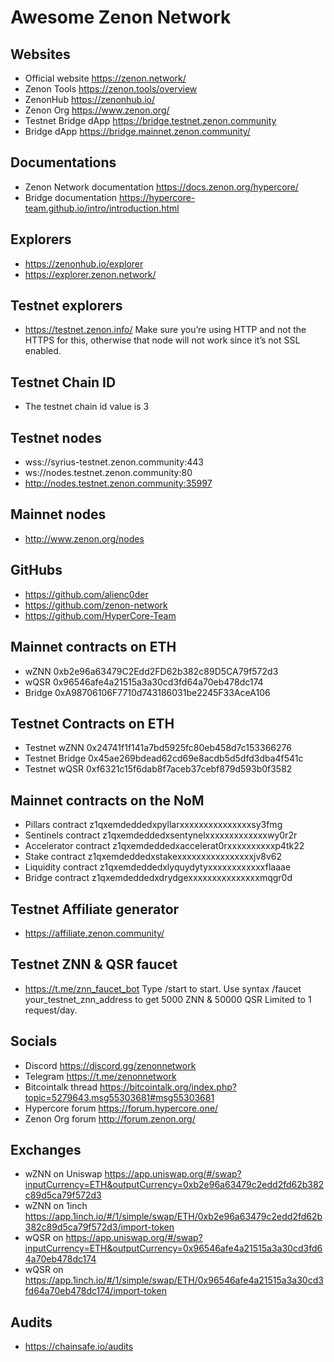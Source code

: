 
# Awesome Zenon Network

## Websites

- Official website https://zenon.network/ 
- Zenon Tools https://zenon.tools/overview 
- ZenonHub https://zenonhub.io/ 
- Zenon Org https://www.zenon.org/
- Testnet Bridge dApp https://bridge.testnet.zenon.community
- Bridge dApp https://bridge.mainnet.zenon.community/

## Documentations

- Zenon Network documentation https://docs.zenon.org/hypercore/
- Bridge documentation https://hypercore-team.github.io/intro/introduction.html  

## Explorers

- https://zenonhub.io/explorer
- https://explorer.zenon.network/

## Testnet explorers
- https://testnet.zenon.info/
  Make sure you’re using HTTP and not the HTTPS for this, otherwise that node will not work since it’s not SSL enabled.

## Testnet Chain ID
- The testnet chain id value is 3

## Testnet nodes
- wss://syrius-testnet.zenon.community:443
- ws://nodes.testnet.zenon.community:80
- http://nodes.testnet.zenon.community:35997

## Mainnet nodes
- http://www.zenon.org/nodes

## GitHubs
- https://github.com/alienc0der
- https://github.com/zenon-network
- https://github.com/HyperCore-Team

## Mainnet contracts on ETH
- wZNN 0xb2e96a63479C2Edd2FD62b382c89D5CA79f572d3
- wQSR 0x96546afe4a21515a3a30cd3fd64a70eb478dc174
- Bridge 0xA98706106F7710d743186031be2245F33AceA106

## Testnet Contracts on ETH
- Testnet wZNN 0x24741f1f141a7bd5925fc80eb458d7c153366276
- Testnet Bridge 0x45ae269bdead62cd69e8acdb5d5dfd3dba4f541c
- Testnet wQSR 0xf6321c15f6dab8f7aceb37cebf879d593b0f3582

## Mainnet contracts on the NoM
- Pillars contract z1qxemdeddedxpyllarxxxxxxxxxxxxxxxsy3fmg
- Sentinels contract z1qxemdeddedxsentynelxxxxxxxxxxxxxwy0r2r
- Accelerator contract z1qxemdeddedxaccelerat0rxxxxxxxxxxp4tk22
- Stake contract z1qxemdeddedxstakexxxxxxxxxxxxxxxxjv8v62
- Liquidity contract z1qxemdeddedxlyquydytyxxxxxxxxxxxxflaaae
- Bridge contract z1qxemdeddedxdrydgexxxxxxxxxxxxxxxmqgr0d

## Testnet Affiliate generator
- https://affiliate.zenon.community/

## Testnet ZNN & QSR faucet
- https://t.me/znn_faucet_bot Type /start to start.
Use syntax /faucet your_testnet_znn_address to get 5000 ZNN & 50000 QSR
Limited to 1 request/day.

## Socials
- Discord https://discord.gg/zenonnetwork
- Telegram https://t.me/zenonnetwork
- Bitcointalk thread https://bitcointalk.org/index.php?topic=5279643.msg55303681#msg55303681
- Hypercore forum https://forum.hypercore.one/
- Zenon Org forum http://forum.zenon.org/

## Exchanges
- wZNN on Uniswap https://app.uniswap.org/#/swap?inputCurrency=ETH&outputCurrency=0xb2e96a63479c2edd2fd62b382c89d5ca79f572d3
- wZNN on 1inch https://app.1inch.io/#/1/simple/swap/ETH/0xb2e96a63479c2edd2fd62b382c89d5ca79f572d3/import-token
- wQSR on https://app.uniswap.org/#/swap?inputCurrency=ETH&outputCurrency=0x96546afe4a21515a3a30cd3fd64a70eb478dc174
- wQSR on https://app.1inch.io/#/1/simple/swap/ETH/0x96546afe4a21515a3a30cd3fd64a70eb478dc174/import-token

## Audits
- https://chainsafe.io/audits
